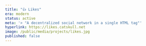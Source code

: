 ```yaml
---
title: "👍 Likes"
era: modern
status: active
meta: '> "A decentralized social network in a single HTML tag"'
hyperlink: https://likes.catskull.net
image: /public/media/projects/likes.jpg
published: false
---
```

